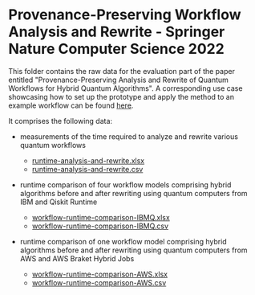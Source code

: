 # Provenance-Preserving Workflow Analysis and Rewrite - Springer Nature Computer Science 2022

This folder contains the raw data for the evaluation part of the paper entitled "Provenance-Preserving Analysis and Rewrite of Quantum Workflows for Hybrid Quantum Algorithms".
A corresponding use case showcasing how to set up the prototype and apply the method to an example workflow can be found [here](https://github.com/UST-QuAntiL/QuantME-UseCases/tree/master/2022-sncs).

It comprises the following data:

* measurements of the time required to analyze and rewrite various quantum workflows
    * [runtime-analysis-and-rewrite.xlsx](./runtime-analysis-and-rewrite.xlsx)
    * [runtime-analysis-and-rewrite.csv](./runtime-analysis-and-rewrite.csv)

* runtime comparison of four workflow models comprising hybrid algorithms before and after rewriting using quantum computers from IBM and Qiskit Runtime
    * [workflow-runtime-comparison-IBMQ.xlsx](./workflow-runtime-comparison-IBMQ.xlsx)
    * [workflow-runtime-comparison-IBMQ.csv](./workflow-runtime-comparison-IBMQ.csv)

* runtime comparison of one workflow model comprising hybrid algorithms before and after rewriting using quantum computers from AWS and AWS Braket Hybrid Jobs
    * [workflow-runtime-comparison-AWS.xlsx](./workflow-runtime-comparison-AWS.xlsx)
    * [workflow-runtime-comparison-AWS.csv](./workflow-runtime-comparison-AWS.csv)
